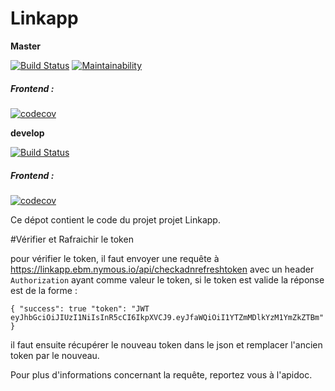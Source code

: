 Linkapp
===============
**Master** 

[![Build Status](https://travis-ci.org/EBM-2017-2018/linkapp.svg?branch=master)](https://travis-ci.org/EBM-2017-2018/linkapp)
[![Maintainability](https://api.codeclimate.com/v1/badges/8c769b7b37b10c0cda64/maintainability)](https://codeclimate.com/github/EBM-2017-2018/linkapp/maintainability)

##### Frontend :

[![codecov](https://codecov.io/gh/EBM-2017-2018/linkapp/branch/master/graph/badge.svg)](https://codecov.io/gh/EBM-2017-2018/linkapp)

**develop**

[![Build Status](https://travis-ci.org/EBM-2017-2018/linkapp.svg?branch=develop)](https://travis-ci.org/EBM-2017-2018/linkapp)

##### Frontend :
[![codecov](https://codecov.io/gh/EBM-2017-2018/linkapp/branch/develop/graph/badge.svg)](https://codecov.io/gh/EBM-2017-2018/linkapp)

Ce dépot contient le code du projet projet Linkapp.

#Vérifier et Rafraichir le token

pour vérifier le token, il faut envoyer une requête à https://linkapp.ebm.nymous.io/api/checkadnrefreshtoken avec un header 
`Authorization` ayant comme valeur le token, si le token est valide la réponse est de la forme :

`{
     "success": true
     "token": "JWT eyJhbGciOiJIUzI1NiIsInR5cCI6IkpXVCJ9.eyJfaWQiOiI1YTZmMDlkYzM1YmZkZTBm"
  }` 

il faut ensuite récupérer le nouveau token dans le json et remplacer l'ancien token par le nouveau.

Pour plus d'informations concernant la requête, reportez vous à l'apidoc. 
